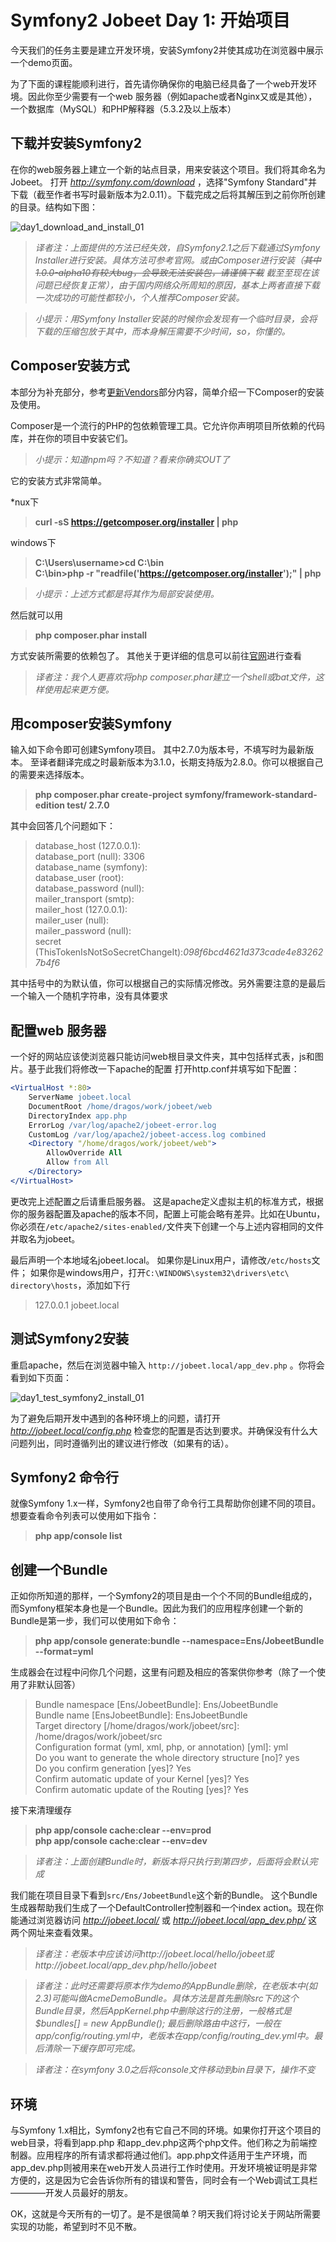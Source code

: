# Symfony2 Jobeet Day 1: 开始项目

今天我们的任务主要是建立开发环境，安装Symfony2并使其成功在浏览器中展示一个demo页面。

为了下面的课程能顺利进行，首先请你确保你的电脑已经具备了一个web开发环境。因此你至少需要有一个web 服务器（例如apache或者Nginx又或是其他），一个数据库（MySQL）和PHP解释器（5.3.2及以上版本）

## 下载并安装Symfony2

在你的web服务器上建立一个新的站点目录，用来安装这个项目。我们将其命名为Jobeet。
打开 *http://symfony.com/download* ，选择"Symfony Standard"并下载（截至作者书写时最新版本为2.0.11）。下载完成之后将其解压到之前你所创建的目录。结构如下图： 
 
![day1_download_and_install_01](./image/day1_download_and_install_01.png)

> *译者注：上面提供的方法已经失效，自Symfony2.1之后下载通过Symfony Installer进行安装。具体方法可参考官网。或由Composer进行安装（~~其中1.0.0-alpha10有较大bug，会导致无法安装包，请谨慎下载~~ 截至至现在该问题已经恢复正常），由于国内网络众所周知的原因，基本上两者直接下载一次成功的可能性都较小，个人推荐Composer安装。*  

> *小提示：用Symfony Installer安装的时候你会发现有一个临时目录，会将下载的压缩包放于其中，而本身解压需要不少时间，so，你懂的。*

## Composer安装方式

本部分为补充部分，参考[更新Vendors](http://intelligentbee.com/blog/2013/08/07/symfony2-jobeet-day-1-starting-up-the-project/)部分内容，简单介绍一下Composer的安装及使用。

Composer是一个流行的PHP的包依赖管理工具。它允许你声明项目所依赖的代码库，并在你的项目中安装它们。

> *小提示：知道npm吗？不知道？看来你确实OUT了*

它的安装方式非常简单。

*nux下
> **curl -sS https://getcomposer.org/installer | php**

windows下
> **C:\Users\username>cd C:\bin**  
> **C:\bin>php -r "readfile('https://getcomposer.org/installer');" | php**  


> *小提示：上述方式都是将其作为局部安装使用。*

然后就可以用

> **php composer.phar install**

方式安装所需要的依赖包了。
其他关于更详细的信息可以前往[官网](http://docs.phpcomposer.com/)进行查看

> *译者注：我个人更喜欢将php composer.phar建立一个shell或bat文件，这样使用起来更方便。*

## 用composer安装Symfony

输入如下命令即可创建Symfony项目。 其中2.7.0为版本号，不填写时为最新版本。
至译者翻译完成之时最新版本为3.1.0，长期支持版为2.8.0。你可以根据自己的需要来选择版本。

> **php composer.phar create-project symfony/framework-standard-edition test/ 2.7.0**

其中会回答几个问题如下：
> database_host (127.0.0.1):  
database_port (null): 3306  
database_name (symfony):  
database_user (root):  
database_password (null):  
mailer_transport (smtp):  
mailer_host (127.0.0.1):  
mailer_user (null):  
mailer_password (null):  
secret (ThisTokenIsNotSoSecretChangeIt):*098f6bcd4621d373cade4e832627b4f6*  

其中括号中的为默认值，你可以根据自己的实际情况修改。另外需要注意的是最后一个输入一个随机字符串，没有具体要求


## 配置web 服务器

一个好的网站应该使浏览器只能访问web根目录文件夹，其中包括样式表，js和图片。基于此我们将修改一下apache的配置
打开http.conf并填写如下配置：
```apache
<VirtualHost *:80>
    ServerName jobeet.local
    DocumentRoot /home/dragos/work/jobeet/web
    DirectoryIndex app.php
    ErrorLog /var/log/apache2/jobeet-error.log
    CustomLog /var/log/apache2/jobeet-access.log combined
    <Directory "/home/dragos/work/jobeet/web">
        AllowOverride All
        Allow from All
    </Directory>
</VirtualHost>
```

更改完上述配置之后请重启服务器。
这是apache定义虚拟主机的标准方式，根据你的服务器配置及apache的版本不同，配置上可能会略有差异。比如在Ubuntu，你必须在`/etc/apache2/sites-enabled/`文件夹下创建一个与上述内容相同的文件并取名为jobeet。

最后声明一个本地域名jobeet.local。
如果你是Linux用户，请修改`/etc/hosts`文件；
如果你是windows用户，打开`C:\WINDOWS\system32\drivers\etc\ directory\hosts`，添加如下行

> 127.0.0.1 jobeet.local

## 测试Symfony2安装

重启apache，然后在浏览器中输入 `http://jobeet.local/app_dev.php` 。你将会看到如下页面：

![day1_test_symfony2_install_01](./image/day1_test_symfony2_install_01.png) 


为了避免后期开发中遇到的各种环境上的问题，请打开 *http://jobeet.local/config.php* 检查您的配置是否达到要求。并确保没有什么大问题列出，同时遵循列出的建议进行修改（如果有的话）。


## Symfony2 命令行
就像Symfony 1.x一样，Symfony2也自带了命令行工具帮助你创建不同的项目。想要查看命令列表可以使用如下指令：

> **php app/console list**

## 创建一个Bundle
正如你所知道的那样，一个Symfony2的项目是由一个个不同的Bundle组成的，而Symfony框架本身也是一个Bundle。因此为我们的应用程序创建一个新的Bundle是第一步，我们可以使用如下命令：

> **php app/console generate:bundle --namespace=Ens/JobeetBundle --format=yml**

生成器会在过程中问你几个问题，这里有问题及相应的答案供你参考（除了一个使用了非默认回答）

> Bundle namespace [Ens/JobeetBundle]: Ens/JobeetBundle  
> Bundle name [EnsJobeetBundle]: EnsJobeetBundle  
> Target directory [/home/dragos/work/jobeet/src]: /home/dragos/work/jobeet/src  
> Configuration format (yml, xml, php, or annotation) [yml]: yml  
> Do you want to generate the whole directory structure [no]? yes  
> Do you confirm generation [yes]? Yes  
> Confirm automatic update of your Kernel [yes]? Yes  
> Confirm automatic update of the Routing [yes]? Yes  

接下来清理缓存


> **php app/console cache:clear --env=prod**  
> **php app/console cache:clear --env=dev**


> *译者注：上面创建Bundle时，新版本将只执行到第四步，后面将会默认完成*

我们能在项目目录下看到`src/Ens/JobeetBundle`这个新的Bundle。
这个Bundle生成器帮助我们生成了一个DefaultController控制器和一个index action。现在你能通过浏览器访问 *http://jobeet.local/* 或 *http://jobeet.local/app_dev.php/* 这两个网址来查看效果。

> *译者注：老版本中应该访问http://jobeet.local/hello/jobeet或http://jobeet.local/app_dev.php/hello/jobeet*

> *译者注：此时还需要将原本作为demo的AppBundle删除，在老版本中(如2.3)可能叫做AcmeDemoBundle。具体方法是首先删除src下的这个Bundle目录，然后AppKernel.php中删除这行的注册，一般格式是$bundles[] = new AppBundle(); 最后删除路由中这行，一般在app/config/routing.yml中，老版本在app/config/routing_dev.yml中。最后清除一下缓存即可完成。*  

> *译者注：在symfony 3.0之后将console文件移动到bin目录下，操作不变*

## 环境

与Symfony 1.x相比，Symfony2也有它自己不同的环境。如果你打开这个项目的web目录，将看到app.php 和app_dev.php这两个php文件。他们称之为前端控制器。应用程序的所有请求都将通过他们。app.php文件适用于生产环境，而app_dev.php则被用来在web开发人员进行工作时使用。开发环境被证明是非常方便的，这是因为它会告诉你所有的错误和警告，同时会有一个Web调试工具栏————开发人员最好的朋友。

OK，这就是今天所有的一切了。是不是很简单？明天我们将讨论关于网站所需要实现的功能，希望到时不见不散。
